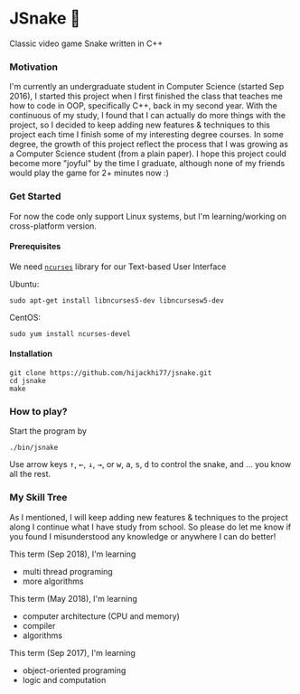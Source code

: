 # JSnake :snake:
Classic video game Snake written in C++

### Motivation
I'm currently an undergraduate student in Computer Science (started Sep 2016), I started this project when I first finished the class that teaches me how to code in OOP, specifically C++, back in my second year. With the continuous of my study, I found that I can actually do more things with the project, so I decided to keep adding new features & techniques to this project each time I finish some of my interesting degree courses. In some degree, the growth of this project reflect the process that I was growing as a Computer Science student (from a plain paper). I hope this project could become more "joyful" by the time I graduate, although none of my friends would play the game for 2+ minutes now :)

### Get Started
For now the code only support Linux systems, but I'm learning/working on cross-platform version.

#### Prerequisites
We need [``ncurses``](https://www.gnu.org/software/ncurses/) library for our Text-based User Interface

Ubuntu:
```
sudo apt-get install libncurses5-dev libncursesw5-dev
```

CentOS:
```
sudo yum install ncurses-devel
```

#### Installation
```
git clone https://github.com/hijackhi77/jsnake.git
cd jsnake
make
```

### How to play?
Start the program by
```
./bin/jsnake
```
Use arrow keys <kbd>&uparrow;</kbd>, <kbd>&leftarrow;</kbd>, <kbd>&downarrow;</kbd>, <kbd>&rightarrow;</kbd>, or <kbd>w</kbd>, <kbd>a</kbd>, <kbd>s</kbd>, <kbd>d</kbd> to control the snake, and ... you know all the rest.

###  My Skill Tree
As I mentioned, I will keep adding new features & techniques to the project along I continue what I have study from school. So please do let me know if you found I misunderstood any knowledge or anywhere I can do better!

This term (Sep 2018), I'm learning
  * multi thread programing
  * more algorithms

This term (May 2018), I'm learning
  * computer architecture (CPU and memory)
  * compiler
  * algorithms

This term (Sep 2017), I'm learning
  * object-oriented programing
  * logic and computation
